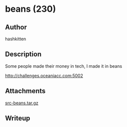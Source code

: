 # beans (230)

## Author

hashkitten

## Description

Some people made their money in tech, I made it in beans

http://challenges.oceaniacc.com:5002 

## Attachments

[src-beans.tar.gz](https://github.com/AustICCQuals/Challenges2025/raw/refs/heads/main/web/beans/publish/src-beans.tar.gz)

## Writeup